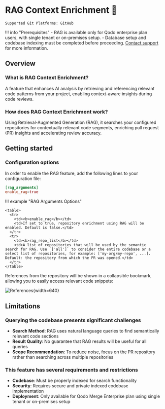 # RAG Context Enrichment 💎

`Supported Git Platforms: GitHub`

!!! info "Prerequisites"
    - RAG is available only for Qodo enterprise plan users, with single tenant or on-premises setup.
    - Database setup and codebase indexing must be completed before proceeding. [Contact support](https://www.qodo.ai/contact/) for more information.

## Overview

### What is RAG Context Enrichment?

A feature that enhances AI analysis by retrieving and referencing relevant code patterns from your project, enabling context-aware insights during code reviews.

### How does RAG Context Enrichment work?

Using Retrieval-Augmented Generation (RAG), it searches your configured repositories for contextually relevant code segments, enriching pull request (PR) insights and accelerating review accuracy.

## Getting started

### Configuration options

In order to enable the RAG feature, add the following lines to your configuration file:
``` toml
[rag_arguments]
enable_rag=true
```

!!! example "RAG Arguments Options"

    <table>
      <tr>
        <td><b>enable_rag</b></td>
        <td>If set to true, repository enrichment using RAG will be enabled. Default is false.</td>
      </tr>
      <tr>
        <td><b>rag_repo_list</b></td>
        <td>A list of repositories that will be used by the semantic search for RAG. Use `['all']` to consider the entire codebase or a select list of repositories, for example: ['my-org/my-repo', ...]. Default: the repository from which the PR was opened.</td>
      </tr>
    </table>


References from the repository will be shown in a collapsible bookmark, allowing you to easily access relevant code snippets:

![References](https://codium.ai/images/pr_agent/rag_context_enrichment_references.png){width=640}

## Limitations

### Querying the codebase presents significant challenges
- **Search Method**: RAG uses natural language queries to find semantically relevant code sections
- **Result Quality**: No guarantee that RAG results will be useful for all queries
- **Scope Recommendation**: To reduce noise, focus on the PR repository rather than searching across multiple repositories

### This feature has several requirements and restrictions
- **Codebase**: Must be properly indexed for search functionality
- **Security**: Requires secure and private indexed codebase implementation
- **Deployment**: Only available for Qodo Merge Enterprise plan using single tenant or on-premises setup
